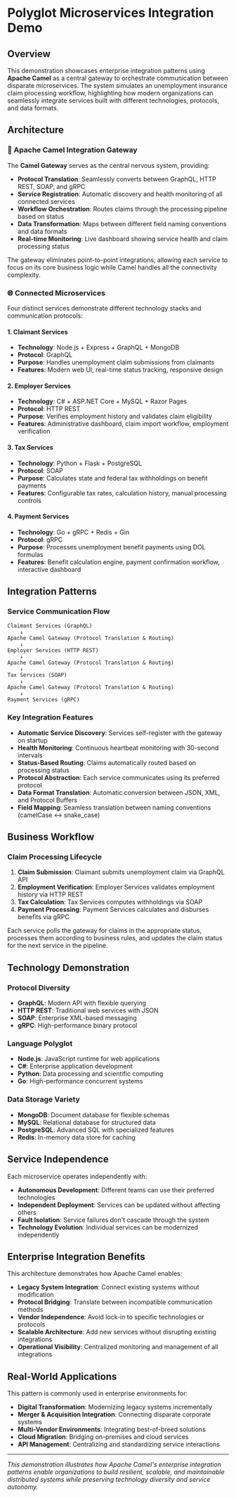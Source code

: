 # Polyglot Microservices Integration Demo

## Overview

This demonstration showcases enterprise integration patterns using **Apache Camel** as a central gateway to orchestrate communication between disparate microservices. The system simulates an unemployment insurance claim processing workflow, highlighting how modern organizations can seamlessly integrate services built with different technologies, protocols, and data formats.

## Architecture

### 🔄 Apache Camel Integration Gateway

The **Camel Gateway** serves as the central nervous system, providing:

- **Protocol Translation**: Seamlessly converts between GraphQL, HTTP REST, SOAP, and gRPC
- **Service Registration**: Automatic discovery and health monitoring of all connected services
- **Workflow Orchestration**: Routes claims through the processing pipeline based on status
- **Data Transformation**: Maps between different field naming conventions and data formats
- **Real-time Monitoring**: Live dashboard showing service health and claim processing status

The gateway eliminates point-to-point integrations, allowing each service to focus on its core business logic while Camel handles all the connectivity complexity.

### 🌐 Connected Microservices

Four distinct services demonstrate different technology stacks and communication protocols:

#### 1. Claimant Services
- **Technology**: Node.js + Express + GraphQL + MongoDB
- **Protocol**: GraphQL
- **Purpose**: Handles unemployment claim submissions from claimants
- **Features**: Modern web UI, real-time status tracking, responsive design

#### 2. Employer Services  
- **Technology**: C# + ASP.NET Core + MySQL + Razor Pages
- **Protocol**: HTTP REST
- **Purpose**: Verifies employment history and validates claim eligibility
- **Features**: Administrative dashboard, claim import workflow, employment verification

#### 3. Tax Services
- **Technology**: Python + Flask + PostgreSQL
- **Protocol**: SOAP
- **Purpose**: Calculates state and federal tax withholdings on benefit payments
- **Features**: Configurable tax rates, calculation history, manual processing controls

#### 4. Payment Services
- **Technology**: Go + gRPC + Redis + Gin  
- **Protocol**: gRPC
- **Purpose**: Processes unemployment benefit payments using DOL formulas
- **Features**: Benefit calculation engine, payment confirmation workflow, interactive dashboard

## Integration Patterns

### Service Communication Flow

```
Claimant Services (GraphQL) 
    ↓
Apache Camel Gateway (Protocol Translation & Routing)
    ↓
Employer Services (HTTP REST)
    ↓  
Apache Camel Gateway (Protocol Translation & Routing)
    ↓
Tax Services (SOAP)
    ↓
Apache Camel Gateway (Protocol Translation & Routing) 
    ↓
Payment Services (gRPC)
```

### Key Integration Features

- **Automatic Service Discovery**: Services self-register with the gateway on startup
- **Health Monitoring**: Continuous heartbeat monitoring with 30-second intervals
- **Status-Based Routing**: Claims automatically routed based on processing status
- **Protocol Abstraction**: Each service communicates using its preferred protocol
- **Data Format Translation**: Automatic conversion between JSON, XML, and Protocol Buffers
- **Field Mapping**: Seamless translation between naming conventions (camelCase ↔ snake_case)

## Business Workflow

### Claim Processing Lifecycle

1. **Claim Submission**: Claimant submits unemployment claim via GraphQL API
2. **Employment Verification**: Employer Services validates employment history via HTTP REST
3. **Tax Calculation**: Tax Services computes withholdings via SOAP
4. **Payment Processing**: Payment Services calculates and disburses benefits via gRPC

Each service polls the gateway for claims in the appropriate status, processes them according to business rules, and updates the claim status for the next service in the pipeline.

## Technology Demonstration

### Protocol Diversity
- **GraphQL**: Modern API with flexible querying
- **HTTP REST**: Traditional web services with JSON
- **SOAP**: Enterprise XML-based messaging  
- **gRPC**: High-performance binary protocol

### Language Polyglot
- **Node.js**: JavaScript runtime for web applications
- **C#**: Enterprise application development
- **Python**: Data processing and scientific computing
- **Go**: High-performance concurrent systems

### Data Storage Variety
- **MongoDB**: Document database for flexible schemas
- **MySQL**: Relational database for structured data
- **PostgreSQL**: Advanced SQL with specialized features
- **Redis**: In-memory data store for caching

## Service Independence

Each microservice operates independently with:

- **Autonomous Development**: Different teams can use their preferred technologies
- **Independent Deployment**: Services can be updated without affecting others
- **Fault Isolation**: Service failures don't cascade through the system
- **Technology Evolution**: Individual services can be modernized independently

## Enterprise Integration Benefits

This architecture demonstrates how Apache Camel enables:

- **Legacy System Integration**: Connect existing systems without modification
- **Protocol Bridging**: Translate between incompatible communication methods
- **Vendor Independence**: Avoid lock-in to specific technologies or protocols
- **Scalable Architecture**: Add new services without disrupting existing integrations
- **Operational Visibility**: Centralized monitoring and management of all integrations

## Real-World Applications

This pattern is commonly used in enterprise environments for:

- **Digital Transformation**: Modernizing legacy systems incrementally
- **Merger & Acquisition Integration**: Connecting disparate corporate systems
- **Multi-Vendor Environments**: Integrating best-of-breed solutions
- **Cloud Migration**: Bridging on-premises and cloud services
- **API Management**: Centralizing and standardizing service interactions

---

*This demonstration illustrates how Apache Camel's enterprise integration patterns enable organizations to build resilient, scalable, and maintainable distributed systems while preserving technology diversity and service autonomy.*